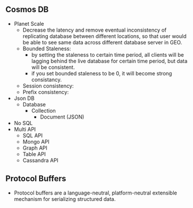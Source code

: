 ﻿## Cosmos DB
- Planet Scale
	- Decrease the latency and remove eventual inconsistency of replicating database between different locations, so that user would be able to see same data across different database server in GEO.
	- Bounded Staleness: 
		- by setting the staleness to certain time period, all clients will be lagging behind the live database for certain time period, but data will be consistent.
		- if you set bounded staleness to be 0, it will become strong consistancy.
	- Session consistency:
	- Prefix consistency:
- Json DB
	- Database
		- Collection
			- Document (JSON)
- No SQL
- Multi API
	- SQL API
	- Mongo API
	- Graph API
	- Table API
	- Cassandra API
## Protocol Buffers
- Protocol buffers are a language-neutral, platform-neutral extensible mechanism for serializing structured data.
<!--stackedit_data:
eyJoaXN0b3J5IjpbLTE4NzEwMTYwOTZdfQ==
-->